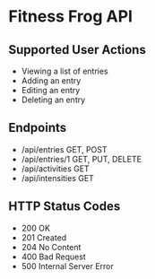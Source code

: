 ﻿
# Fitness Frog API

## Supported User Actions

* Viewing a list of entries
* Adding an entry
* Editing an entry
* Deleting an entry


## Endpoints

* /api/entries GET, POST
* /api/entries/1 GET, PUT, DELETE
* /api/activities GET
* /api/intensities GET

## HTTP Status Codes

* 200 OK
* 201 Created
* 204 No Content
* 400 Bad Request
* 500 Internal Server Error